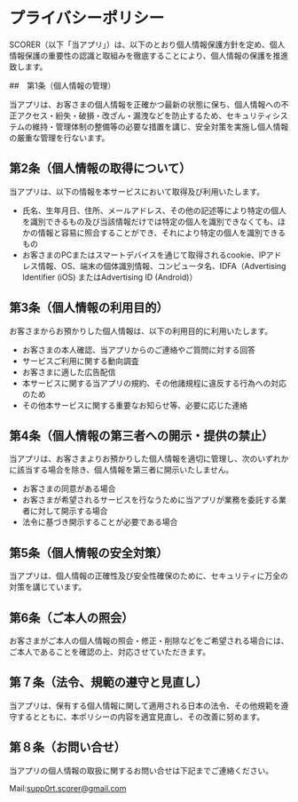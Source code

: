 # プライバシーポリシー

SCORER（以下「当アプリ」）は、以下のとおり個人情報保護方針を定め、個人情報保護の重要性の認識と取組みを徹底することにより、個人情報の保護を推進致します。

##　第1条（個人情報の管理）

当アプリは、お客さまの個人情報を正確かつ最新の状態に保ち、個人情報への不正アクセス・紛失・破損・改ざん・漏洩などを防止するため、セキュリティシステムの維持・管理体制の整備等の必要な措置を講じ、安全対策を実施し個人情報の厳重な管理を行ないます。

## 第2条（個人情報の取得について）

当アプリは、以下の情報を本サービスにおいて取得及び利用いたします。
- 氏名、生年月日、住所、メールアドレス、その他の記述等により特定の個人を識別できるもの及び当該情報だけでは特定の個人を識別できなくても、ほかの情報と容易に照合することができ、それにより特定の個人を識別できるもの
- お客さまのPCまたはスマートデバイスを通じて取得されるcookie、IPアドレス情報、OS、端末の個体識別情報、コンピュータ名、IDFA（Advertising Identifier (iOS) またはAdvertising ID (Android)）

## 第3条（個人情報の利用目的）

お客さまからお預かりした個人情報は、以下の利用目的に利用いたします。
- お客さまの本人確認、当アプリからのご連絡やご質問に対する回答
- サービスご利用に関する動向調査
- お客さまに適した広告配信
- 本サービスに関する当アプリの規約、その他諸規程に違反する行為への対応のため
- その他本サービスに関する重要なお知らせ等、必要に応じた連絡

## 第4条（個人情報の第三者への開示・提供の禁止）

当アプリは、お客さまよりお預かりした個人情報を適切に管理し、次のいずれかに該当する場合を除き、個人情報を第三者に開示いたしません。
- お客さまの同意がある場合
- お客さまが希望されるサービスを行なうために当アプリが業務を委託する業者に対して開示する場合
- 法令に基づき開示することが必要である場合

## 第5条（個人情報の安全対策）

当アプリは、個人情報の正確性及び安全性確保のために、セキュリティに万全の対策を講じています。

## 第6条（ご本人の照会）

お客さまがご本人の個人情報の照会・修正・削除などをご希望される場合には、ご本人であることを確認の上、対応させていただきます。

## 第７条（法令、規範の遵守と見直し）

当アプリは、保有する個人情報に関して適用される日本の法令、その他規範を遵守するとともに、本ポリシーの内容を適宜見直し、その改善に努めます。

## 第８条（お問い合せ）

当アプリの個人情報の取扱に関するお問い合せは下記までご連絡ください。

Mail:supp0rt.scorer@gmail.com

